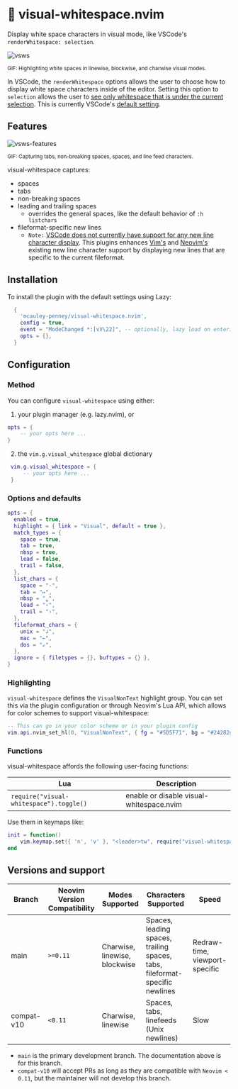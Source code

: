# 🔎 visual-whitespace.nvim

Display white space characters in visual mode, like VSCode's `renderWhitespace: selection`.

![vsws](https://github.com/user-attachments/assets/c61f985b-f6ef-4686-9be7-c145b30bb64f)

<sub>GIF: Highlighting white spaces in linewise, blockwise, and charwise visual modes.</sub>

In VSCode, the `renderWhitespace` options allows the user to choose how to display white space characters inside of the editor. Setting this option to `selection` allows the user to [see only whitespace that is under the current selection](https://github.com/microsoft/vscode/issues/1477). This is currently VSCode's [default setting](https://code.visualstudio.com/docs/reference/default-settings).

## Features

![vsws-features](https://github.com/user-attachments/assets/af2dda8d-35c3-4841-8fd2-f1768b8f97f3)

<sub>GIF: Capturing tabs, non-breaking spaces, spaces, and line feed characters.</sub>

visual-whitespace captures:

- spaces
- tabs
- non-breaking spaces
- leading and trailing spaces
  - overrides the general spaces, like the default behavior of `:h listchars`
- fileformat-specific new lines
  - `Note:` [VSCode does not currently have support for any new line character display](https://github.com/microsoft/vscode/issues/12223). This plugins enhances [Vim's](https://github.com/vim/vim/issues/6119) and [Neovim's](https://github.com/neovim/neovim/issues/31173) existing new line character support by displaying new lines that are specific to the current fileformat.

## Installation

To install the plugin with the default settings using Lazy:

```lua
  {
    'mcauley-penney/visual-whitespace.nvim',
    config = true,
    event = "ModeChanged *:[vV\22]", -- optionally, lazy load on entering visual mode
    opts = {},
  }
```

## Configuration

### Method

You can configure `visual-whitespace` using either:

1. your plugin manager (e.g. lazy.nvim), or

```lua
opts = {
    -- your opts here ...
}
```

2. the `vim.g.visual_whitespace` global dictionary

```lua
 vim.g.visual_whitespace = {
     -- your opts here ...
 }
```

### Options and defaults

```lua
opts = {
  enabled = true,
  highlight = { link = "Visual", default = true },
  match_types = {
    space = true,
    tab = true,
    nbsp = true,
    lead = false,
    trail = false,
  },
  list_chars = {
    space = "·",
    tab = "↦",
    nbsp = "␣",
    lead = "‹",
    trail = "›",
  },
  fileformat_chars = {
    unix = "↲",
    mac = "←",
    dos = "↙",
  },
  ignore = { filetypes = {}, buftypes = {} },
}
```

### Highlighting

`visual-whitespace` defines the `VisualNonText` highlight group. You can set this via the plugin configuration or through Neovim's Lua API, which allows for color schemes to support visual-whitespace:

```lua
-- This can go in your color scheme or in your plugin config
vim.api.nvim_set_hl(0, "VisualNonText", { fg = "#5D5F71", bg = "#24282d"})
```

### Functions

visual-whitespace affords the following user-facing functions:

| Lua                                     | Description                              |
| --------------------------------------- | ---------------------------------------- |
| `require("visual-whitespace").toggle()` | enable or disable visual-whitespace.nvim |

Use them in keymaps like:

```lua
init = function()
    vim.keymap.set({ 'n', 'v' }, "<leader>tw", require("visual-whitespace").toggle, {})
end
```

## Versions and support

| Branch     | Neovim Version Compatibility | Modes Supported               | Characters Supported                                                        | Speed                          |
| ---------- | ---------------------------- | ----------------------------- | --------------------------------------------------------------------------- | ------------------------------ |
| main       | `>=0.11`                     | Charwise, linewise, blockwise | Spaces, leading spaces, trailing spaces, tabs, fileformat-specific newlines | Redraw-time, viewport-specific |
| compat-v10 | `<0.11`                      | Charwise, linewise            | Spaces, tabs, linefeeds (Unix newlines)                                     | Slow                           |

- `main` is the primary development branch. The documentation above is for this branch.
- `compat-v10` will accept PRs as long as they are compatible with `Neovim < 0.11`, but the maintainer will not develop this branch.

